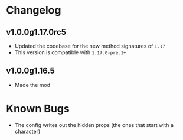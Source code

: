 # Changelog
## v1.0.0g1.17.0rc5
* Updated the codebase for the new method signatures of `1.17`
* This version is compatible with `1.17.0-pre.1+`

## v1.0.0g1.16.5
* Made the mod

# Known Bugs
* The config writes out the hidden props (the ones that start with a `_` character)